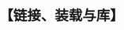 ---
title: "【链接、装载与库】"
menu:
  main:
      identifier: "compiler-link-lib"
      name: "<链接、装载与库>"
      weight: 60
      params:
          icon: llvm
---